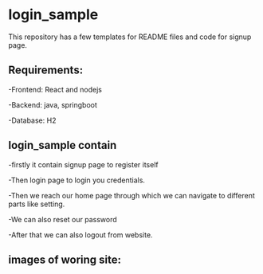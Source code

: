 # login_sample

This repository has a few templates for README files and code for signup page.

## Requirements:

-Frontend: React and nodejs

-Backend: java, springboot

-Database: H2

## login_sample contain

-firstly it contain signup page to register itself

-Then login page to login you credentials.

-Then we reach our home page through which we can navigate to different parts like setting.

-We can also reset our password

-After that we can also logout from website.

## images of woring site:


